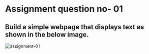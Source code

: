 # Assignment question no- 01

## Build a simple webpage that displays text as shown in the below image.

![assignment-01](https://drive.google.com/uc?export=view&id=1Ex5OnBhW5u11X2jXsWYr5jAYIIsKiwwl)
